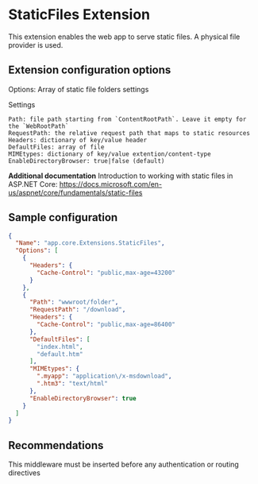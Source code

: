﻿# StaticFiles Extension

This extension enables the web app to serve static files. A physical file provider is used.

## Extension configuration options

Options: Array of static file folders settings

Settings

	Path: file path starting from `ContentRootPath`. Leave it empty for the `WebRootPath`
	RequestPath: the relative request path that maps to static resources
	Headers: dictionary of key/value header
	DefaultFiles: array of file
	MIMEtypes: dictionary of key/value extention/content-type
	EnableDirectoryBrowser: true|false (default)

**Additional documentation** Introduction to working with static files in ASP.NET Core:	https://docs.microsoft.com/en-us/aspnet/core/fundamentals/static-files

## Sample configuration

```json
{
  "Name": "app.core.Extensions.StaticFiles",
  "Options": [
    {
      "Headers": {
        "Cache-Control": "public,max-age=43200"
      }
    },
    {
      "Path": "wwwroot/folder",
      "RequestPath": "/download",
      "Headers": {
        "Cache-Control": "public,max-age=86400"
      },
      "DefaultFiles": [
        "index.html",
        "default.htm"
      ],
      "MIMEtypes": {
        ".myapp": "application\/x-msdownload",
        ".htm3": "text/html"
      },
      "EnableDirectoryBrowser": true
    }
  ]
}
```

## Recommendations

This middleware must be inserted before any authentication or routing directives